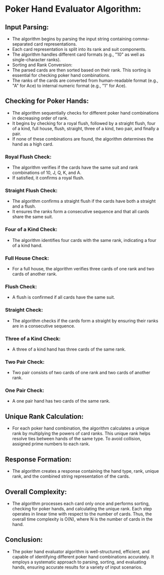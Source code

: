 # Poker Hand Evaluator Algorithm:

## Input Parsing:
  - The algorithm begins by parsing the input string containing comma-separated card representations.
  - Each card representation is split into its rank and suit components.
  - The algorithm handles different card formats (e.g., "10" as well as single-character ranks).
  - Sorting and Rank Conversion:
  - The parsed cards are then sorted based on their rank. This sorting is essential for checking poker hand combinations.
  - The ranks of the cards are converted from human-readable format (e.g., "A" for Ace) to internal numeric format (e.g., "1" for Ace).
## Checking for Poker Hands:
  - The algorithm sequentially checks for different poker hand combinations in decreasing order of rank.
  - It begins by checking for a royal flush, followed by a straight flush, four of a kind, full house, flush, straight, three of a kind, two pair, and finally a pair.
  - If none of these combinations are found, the algorithm determines the hand as a high card.
### Royal Flush Check:
  - The algorithm verifies if the cards have the same suit and rank combinations of 10, J, Q, K, and A.
  - If satisfied, it confirms a royal flush.
### Straight Flush Check:
  - The algorithm confirms a straight flush if the cards have both a straight and a flush.
  - It ensures the ranks form a consecutive sequence and that all cards share the same suit.
### Four of a Kind Check:
  - The algorithm identifies four cards with the same rank, indicating a four of a kind hand.
### Full House Check:
  - For a full house, the algorithm verifies three cards of one rank and two cards of another rank.
### Flush Check:
  - A flush is confirmed if all cards have the same suit.
### Straight Check:
  - The algorithm checks if the cards form a straight by ensuring their ranks are in a consecutive sequence.
### Three of a Kind Check:
  - A three of a kind hand has three cards of the same rank.
### Two Pair Check:
  - Two pair consists of two cards of one rank and two cards of another rank.
### One Pair Check:
  - A one pair hand has two cards of the same rank.
## Unique Rank Calculation:
  - For each poker hand combination, the algorithm calculates a unique rank by multiplying the powers of card ranks. This unique rank helps resolve ties between hands of the same type. To avoid collision, assigned prime numbers to each rank.
##  Response Formation:
  - The algorithm creates a response containing the hand type, rank, unique rank, and the combined string representation of the cards.
## Overall Complexity:
  - The algorithm processes each card only once and performs sorting, checking for poker hands, and calculating the unique rank. Each step operates in linear time with respect to the number of cards. Thus, the overall time complexity is O(N), where N is the number of cards in the hand.
## Conclusion:
  - The poker hand evaluator algorithm is well-structured, efficient, and capable of identifying different poker hand combinations accurately. It employs a systematic approach to parsing, sorting, and evaluating hands, ensuring accurate results for a variety of input scenarios.
